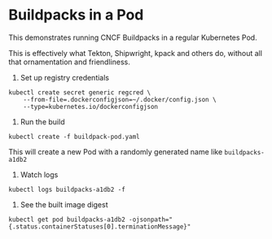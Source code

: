 # Buildpacks in a Pod

This demonstrates running CNCF Buildpacks in a regular Kubernetes Pod.

This is effectively what Tekton, Shipwright, kpack and others do, without all that ornamentation and friendliness.

1. Set up registry credentials

```
kubectl create secret generic regcred \
    --from-file=.dockerconfigjson=~/.docker/config.json \
    --type=kubernetes.io/dockerconfigjson
```

1. Run the build

```
kubectl create -f buildpack-pod.yaml
```

This will create a new Pod with a randomly generated name like `buildpacks-a1db2`

1. Watch logs

```
kubectl logs buildpacks-a1db2 -f 
```

1. See the built image digest

```
kubectl get pod buildpacks-a1db2 -ojsonpath="{.status.containerStatuses[0].terminationMessage}"
```
